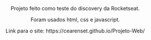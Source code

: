 <p align="center">Projeto feito como teste do discovery da Rocketseat.</p>
<p align="center">Foram usados html, css e javascript.</p>
<p align="center">Link para o site: https://cearenset.github.io/Projeto-Web/ </p>